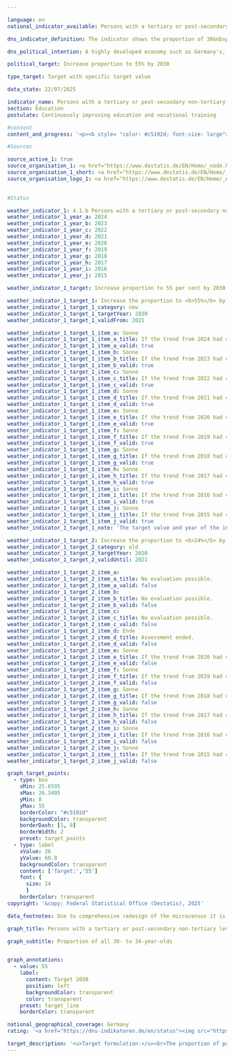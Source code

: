 ```yaml
---

language: en        
national_indicator_available: Persons with a tertiary or post-secondary non-tertiary level of education        

dns_indicator_definition: The indicator shows the proportion of 30&nbsp;to 34-year-olds (in %) who have a tertiary-level qualification (levels 5&nbsp;to 8&nbsp;of the International Standard Classification of Education, ISCED 2011) or a post-secondary non-tertiary qualification (level 4&nbsp;of ISCED).        

dns_political_intention: A highly developed economy such as Germany's, in which the service sector and the need for knowledge and expertise are increasingly coming to the fore, requires a highly qualified workforce.        

political_target: Increase proportion to 55% by 2030        

type_target: Target with specific target value        

data_state: 22/07/2025        

indicator_name: Persons with a tertiary or post-secondary non-tertiary level of education        
section: Education        
postulate: Continuously improving education and vocational training        

#content         
content_and_progress: '<p><b style= "color: #c5192d; font-size: large">4.1.b Persons with a tertiary or post-secondary non-tertiary level of education</b><br><br>The indicator represents the proportion of 30- to 34-year-olds holding an academically qualifying or advanced vocational qualification. The designation of the indicator reflects the tradition of Germany’s dual vocational training system. It includes tertiary qualifications obtained at universities, universities of applied sciences, universities of public administration, cooperative education institutions, technical colleges, and specialised academies, as well as master craftsman and technician qualifications. Additionally, the indicator accounts for other qualifications, such as completed vocational training following the Abitur and qualifications in health and social professions, for example, medical technical assistance training.<br><br>For the purpose of international comparability of educational attainment, the <i>International Standard Classification of Education (ISCED)</i> is applied, assigning equivalent qualifications to harmonised ISCED levels. The indicator covers both tertiary qualifications (ISCED levels 5&nbsp;to 8) and post-secondary non-tertiary qualifications (ISCED level 4). The data source is the Microcensus&nbsp;–&nbsp;an annual sample survey covering approximately 1% of the German population. Additionally, data from the Higher Education Statistics of the Federal Statistical Office are incorporated.<br><br>In 1999, the share of academically or advanced vocationally qualified persons within the 30–34&nbsp;age cohort stood at 33.4%. By 2024, this figure had increased by 24.0&nbsp;percentage points to 57.3%. Consequently, the politically defined target value of 55% for 2030&nbsp;was already exceeded in 2023. The gender distribution has also changed markedly over time: in 1999, the share among men exceeded that among women by 3.8&nbsp;percentage points. In 2006, both genders reached the same level. Since 2007, the proportion of women with a tertiary or post-secondary non-tertiary qualification has consistently exceeded that of men. In 2024, it reached 61.6% for women, clearly surpassing the 55% target value, whereas the share for men stood at 53.3% and is likely to meet the target only in the coming years.<br><br>In many other countries, post-secondary non-tertiary qualifications do not exist. Therefore, the internationally comparable indicator&nbsp;–&nbsp;as defined under the EU’s <i>Europe 2020</i> strategy&nbsp;–&nbsp;is more narrowly focused and considers only tertiary qualifications (ISCED levels 5&nbsp;to 8). In 2024, the corresponding indicator value for EU Member States stood at 44.7%, continuing the upward trend observed since 2005. In Germany, the equivalent value reached 42.3%, 2.4&nbsp;percentage points below the EU average. A gender-specific difference was also evident here: in 2024, the share for women was 43.6%, while that for men was 41.1%.<br><br>Labour market demand for skilled workers cannot be met solely by academically qualified individuals&nbsp;–&nbsp;those with vocational qualifications also play an increasingly important role in addressing skills shortages. However, a downward trend in completed initial vocational training is evident: the share of 30- to 34-year-olds possessing only a completed initial vocational qualification (without any additional academic or advanced vocational attainment) has been declining continuously since 1999. In 2024, it was only 21.9%, compared with around 50% in 1999.<br><br>Overall, the potential skilled workforce&nbsp;–&nbsp;defined as the sum of academically qualified individuals, advanced vocationally qualified individuals, and those with completed initial vocational training&nbsp;–&nbsp;has declined markedly in recent years. Since 2021, the proportion of 30- to 34-year-olds classified as skilled workers has fallen below the 80% threshold for the first time, reaching only 79.2% in 2024.</p>'                

#Sources        

source_active_1: true
source_organisation_1: <a href="https://www.destatis.de/EN/Home/_node.html" target="_blank">Federal Statistical Office</a>
source_organisation_1_short: <a href="https://www.destatis.de/EN/Home/_node.html" target="_blank">Federal Statistical Office</a>
source_organisation_logo_1: <a href="https://www.destatis.de/EN/Home/_node.html" target="_blank"><img src="https://dns-indikatoren.de/public/OrgImgEn/destatis.png" alt="Federal Statistical Office" title=" Click here to visit the homepage of the organizationFederal Statistical Office" style="height:60px; width:148px; border:transparent"/></a>
        

#Status        

weather_indicator_1: 4.1.b Persons with a tertiary or post-secondary non-tertiary level of education
weather_indicator_1_year_a: 2024
weather_indicator_1_year_b: 2023
weather_indicator_1_year_c: 2022
weather_indicator_1_year_d: 2021
weather_indicator_1_year_e: 2020
weather_indicator_1_year_f: 2019
weather_indicator_1_year_g: 2018
weather_indicator_1_year_h: 2017
weather_indicator_1_year_i: 2016
weather_indicator_1_year_j: 2015

weather_indicator_1_target: Increase proportion to 55 per cent by 2030

weather_indicator_1_target_1: Increase the proportion to <b>55%</b> by <b>2030</b>
weather_indicator_1_target_1_category: new
weather_indicator_1_target_1_targetYear: 2030
weather_indicator_1_target_1_validFrom: 2021

weather_indicator_1_target_1_item_a: Sonne
weather_indicator_1_target_1_item_a_title: If the trend from 2024 had continued, the target value would have been reached or missed by less than 5% of the difference between the target value and the value at that time.
weather_indicator_1_target_1_item_a_valid: true
weather_indicator_1_target_1_item_b: Sonne
weather_indicator_1_target_1_item_b_title: If the trend from 2023 had continued, the target value would have been reached or missed by less than 5% of the difference between the target value and the value at that time.
weather_indicator_1_target_1_item_b_valid: true
weather_indicator_1_target_1_item_c: Sonne
weather_indicator_1_target_1_item_c_title: If the trend from 2022 had continued, the target value would have been reached or missed by less than 5% of the difference between the target value and the value at that time.
weather_indicator_1_target_1_item_c_valid: true
weather_indicator_1_target_1_item_d: Sonne
weather_indicator_1_target_1_item_d_title: If the trend from 2021 had continued, the target value would have been reached or missed by less than 5% of the difference between the target value and the value at that time.
weather_indicator_1_target_1_item_d_valid: true
weather_indicator_1_target_1_item_e: Sonne
weather_indicator_1_target_1_item_e_title: If the trend from 2020 had continued, the target value would have been reached or missed by less than 5% of the difference between the target value and the value at that time.
weather_indicator_1_target_1_item_e_valid: true
weather_indicator_1_target_1_item_f: Sonne
weather_indicator_1_target_1_item_f_title: If the trend from 2019 had continued, the target value would have been reached or missed by less than 5% of the difference between the target value and the value at that time.
weather_indicator_1_target_1_item_f_valid: true
weather_indicator_1_target_1_item_g: Sonne
weather_indicator_1_target_1_item_g_title: If the trend from 2018 had continued, the target value would have been reached or missed by less than 5% of the difference between the target value and the value at that time.
weather_indicator_1_target_1_item_g_valid: true
weather_indicator_1_target_1_item_h: Sonne
weather_indicator_1_target_1_item_h_title: If the trend from 2017 had continued, the target value would have been reached or missed by less than 5% of the difference between the target value and the value at that time.
weather_indicator_1_target_1_item_h_valid: true
weather_indicator_1_target_1_item_i: Sonne
weather_indicator_1_target_1_item_i_title: If the trend from 2016 had continued, the target value would have been reached or missed by less than 5% of the difference between the target value and the value at that time.
weather_indicator_1_target_1_item_i_valid: true
weather_indicator_1_target_1_item_j: Sonne
weather_indicator_1_target_1_item_j_title: If the trend from 2015 had continued, the target value would have been reached or missed by less than 5% of the difference between the target value and the value at that time.
weather_indicator_1_target_1_item_j_valid: true
weather_indicator_1_target_1_note: 'The target value and year of the indicator were adjusted as part of the <a href="https://www.bundesregierung.de/resource/blob/974430/1940716/6a4acf041217d39bac6a81cce971381f/2021-07-26-gsds-en-data.pdf?download=1"> update of the German Sustainable Development Strategy 2021</a>. Since this resolution came into force, the revised target (55 % by 2030) has applied to the indicator.'

weather_indicator_1_target_2: Increase the proportion to <b>24%</b> by <b>2020</b>
weather_indicator_1_target_2_category: old
weather_indicator_1_target_2_targetYear: 2020
weather_indicator_1_target_2_validUntil: 2021

weather_indicator_1_target_2_item_a: 
weather_indicator_1_target_2_item_a_title: No evaluation possible.
weather_indicator_1_target_2_item_a_valid: false
weather_indicator_1_target_2_item_b: 
weather_indicator_1_target_2_item_b_title: No evaluation possible.
weather_indicator_1_target_2_item_b_valid: false
weather_indicator_1_target_2_item_c: 
weather_indicator_1_target_2_item_c_title: No evaluation possible.
weather_indicator_1_target_2_item_c_valid: false
weather_indicator_1_target_2_item_d: Ende
weather_indicator_1_target_2_item_d_title: Assessment ended.
weather_indicator_1_target_2_item_d_valid: false
weather_indicator_1_target_2_item_e: Sonne
weather_indicator_1_target_2_item_e_title: If the trend from 2020 had continued, the target value would have been reached or missed by less than 5% of the difference between the target value and the value at that time.
weather_indicator_1_target_2_item_e_valid: false
weather_indicator_1_target_2_item_f: Sonne
weather_indicator_1_target_2_item_f_title: If the trend from 2019 had continued, the target value would have been reached or missed by less than 5% of the difference between the target value and the value at that time.
weather_indicator_1_target_2_item_f_valid: false
weather_indicator_1_target_2_item_g: Sonne
weather_indicator_1_target_2_item_g_title: If the trend from 2018 had continued, the target value would have been reached or missed by less than 5% of the difference between the target value and the value at that time.
weather_indicator_1_target_2_item_g_valid: false
weather_indicator_1_target_2_item_h: Sonne
weather_indicator_1_target_2_item_h_title: If the trend from 2017 had continued, the target value would have been reached or missed by less than 5% of the difference between the target value and the value at that time.
weather_indicator_1_target_2_item_h_valid: false
weather_indicator_1_target_2_item_i: Sonne
weather_indicator_1_target_2_item_i_title: If the trend from 2016 had continued, the target value would have been reached or missed by less than 5% of the difference between the target value and the value at that time.
weather_indicator_1_target_2_item_i_valid: false
weather_indicator_1_target_2_item_j: Sonne
weather_indicator_1_target_2_item_j_title: If the trend from 2015 had continued, the target value would have been reached or missed by less than 5% of the difference between the target value and the value at that time.
weather_indicator_1_target_2_item_j_valid: false        

graph_target_points:
  - type: box
    xMin: 25.6595
    xMax: 26.3405
    yMin: 0
    yMax: 55
    borderColor: "#c5192d"
    backgroundColor: transparent
    borderDash: [1, 0]
    borderWidth: 2
    preset: target_points
  - type: label
    xValue: 26
    yValue: 60.0
    backgroundColor: transparent
    content: ['Target:','55']
    font: {
      size: 14
      }
    borderColor: transparent        
copyright: '&copy; Federal Statistical Office (Destatis), 2025'        

data_footnotes: Due to comprehensive redesign of the microcensus it is not possible to compare the data of the survey year 2020 with previous years (break in time series).<br>• The data is based on a special evaluation and is not publicly available.<br>• 2021 to 2023 revised data based on 2022 census (time series break).<br>• 2024 provisional data.        

graph_title: Persons with a tertiary or post-secondary non-tertiary level of education        

graph_subtitle: Proportion of all 30- to 34-year-olds        


graph_annotations:
  - value: 55
    label:
      content: Target 2030
      position: left
      backgroundColor: transparent
      color: transparent
    preset: target_line
    borderColor: transparent                

national_geographical_coverage: Germany        
rating: '<a href="https://dns-indikatoren.de/en/status"><img src="https://sdg-indikatoren.de/public/Wettersymbole/Sonne.png" title="If the trend from 2024 had continued, the target value would have been reached or missed by less than 5% of the difference between the target value and the value at that time." alt="Weathersymbol: Sun"/></a>'        

target_description: '<u>Target formulation:</u><br>The proportion of people with tertiary-level and post-secondary non-tertiary qualifications should be increased to at least 55% by 2030.<br><br><u>Assessment:</u><br>According to the target formulation, the politically defined target was already achieved ahead of schedule in 2023 and 2024. Indicator 4.1.b is therefore assessed as <b>sun</b> for 2024.<br><br><u>Data status at time of assessment:</u><br>22/07/2025'        
---
```



